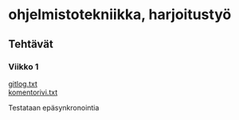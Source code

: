 # ohjelmistotekniikka, harjoitustyö
## Tehtävät

### Viikko 1
[gitlog.txt](https://github.com/vrvkpp/ot-harjoitustyo/blob/master/laskarit/viikko1/gitlog.txt)  
[komentorivi.txt](https://github.com/vrvkpp/ot-harjoitustyo/blob/master/laskarit/viikko1/komentorivi.txt) 

Testataan epäsynkronointia
